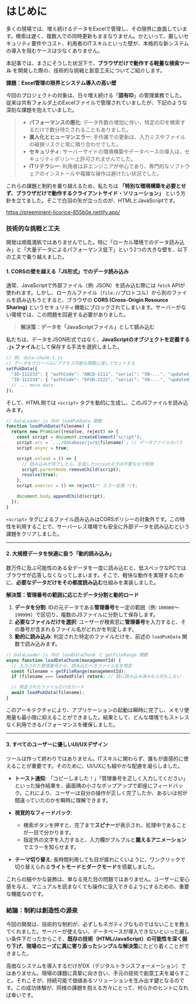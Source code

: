 # はじめに

多くの現場では、増え続けるデータをExcelで管理し、その限界に直面しています。検索は遅く、複数人での同時更新もままなりません。かといって、厳しいセキュリティ要件やコスト、利用者のITスキルといった壁が、本格的な新システムの導入を阻むケースは少なくありません。

本記事では、まさにそうした状況下で、**ブラウザだけで動作する軽量な検索ツール** を開発した際の、技術的な挑戦と創意工夫についてご紹介します。

**課題：Excel管理の限界とシステム導入の高い壁**

今回のプロジェクトの対象は、日々増え続ける「**固有ID**」の管理業務でした。従来は共有フォルダ上のExcelファイルで管理されていましたが、下記のような深刻な課題を抱えていました。

>* **パフォーマンスの悪化**: データ件数の増加に伴い、特定のIDを検索するだけで数分待たされることもありました。
>* **属人化とヒューマンエラー**: 手作業での更新は、入力ミスやファイルの破損リスクと常に隣り合わせでした。
>* **セキュリティ**: サーバーサイドの環境構築やデータベースの導入は、セキュリティポリシー上許可されませんでした。
>* **ITリテラシー**: 利用者は非エンジニアが中心であり、専門的なソフトウェアのインストールや複雑な操作は避けたい状況でした。

これらの課題と制約を乗り越えるため、私たちは **「特別な環境構築を必要とせず、ブラウザだけで動作するクライアントサイド・ソリューション」** という方針を立てました。そこで白羽の矢が立ったのが、HTMLとJavaScriptです。

https://preeminent-licorice-855b0e.netlify.app/

### 技術的な挑戦と工夫

開発は順風満帆ではありませんでした。特に「ローカル環境でのデータ読み込み」と「大量データによるパフォーマンス低下」という2つの大きな壁を、以下の工夫で乗り越えました。

#### 1\. CORSの壁を越える「JS形式」でのデータ読み込み

通常、JavaScriptで外部ファイル（例: JSON）を読み込む際には `fetch` APIが使われます。しかし、ローカルファイル（`file://`プロトコル）から別のファイルを読み込もうとすると、ブラウザの **CORS (Cross-Origin Resource Sharing)** というセキュリティ機能にブロックされてしまいます。サーバーがない環境では、この問題を回避する必要がありました。

>**解決策：データを「JavaScriptファイル」として読み込む**

私たちは、データをJSON形式ではなく、**JavaScriptのオブジェクトを定義する `.js` ファイル**として保存する手法を選択しました。

```javascript
// 例: data-chunk-1.js
// データをグローバルにアクセス可能な関数に渡してセットする
setPukData({
  "ID-112233": { "authCode": "ABCD-1111", "serial": "SN-...", "updated_at": "..." },
  "ID-112234": { "authCode": "EFGH-2222", "serial": "SN-...", "updated_at": "..." }
  // ... more data
});
```

そして、HTML側では `<script>` タグを動的に生成し、このJSファイルを読み込みます。

```javascript
// DataLoader.js 内の loadPukData 関数
function loadPukData(filename) {
  return new Promise((resolve, reject) => {
    const script = document.createElement("script");
    script.src = `.../database/js/${filename}`; // データファイルのパス
    script.async = true;

    script.onload = () => {
      // 読み込みが完了したら、生成したscriptタグは不要なので削除
      script.parentNode.removeChild(script);
      resolve(true);
    };
    script.onerror = () => reject(/* エラー処理 */);

    document.body.appendChild(script);
  });
}
```

`<script>` タグによるファイル読み込みはCORSポリシーの対象外です。この特性を利用することで、サーバーレス環境でも安全に外部データを読み込むという課題をクリアしました。

-----

#### 2\. 大規模データを快適に扱う「動的読み込み」

数万件に及ぶ可能性のある全データを一度に読み込むと、低スペックなPCではブラウザが応答しなくなってしまいます。そこで、軽快な動作を実現するために、**必要なデータだけをその都度読み込む**仕組みを実装しました。

**解決策：管理番号の範囲に応じたデータ分割と動的ロード**

1.  **データを分割**: IDの元データである**管理番号**を一定の範囲（例: `100000`〜`199999`）で区切り、複数のJSファイルに分割して保存します。
2.  **必要なファイルだけを選択**: ユーザーが検索窓に**管理番号**を入力すると、その番号が含まれるファイル名がどれかを判定します。
3.  **動的に読み込み**: 判定された特定のファイルだけを、前述の `loadPukData` 関数で読み込みます。

<!-- end list -->

```javascript
// DataLoader.js 内の loadDataChunk と getFileRange 関数
async function loadDataChunk(managementId) {
  // 入力された管理番号から、読み込むべきファイル名を特定
  const filename = getFileRange(managementId);
  if (filename === loadedFile) return; // 既に読み込み済みなら何もしない

  // 特定されたファイルだけをロード
  await loadPukData(filename);
}
```

このアーキテクチャにより、アプリケーションの起動は瞬時に完了し、メモリ使用量も最小限に抑えることができました。結果として、どんな環境でもストレスなく利用できるパフォーマンスを確保しました。

-----

#### 3\. すべてのユーザーに優しいUI/UXデザイン

ツールは作って終わりではありません。ITスキルに関わらず、誰もが直感的に使えることが重要です。そのために、UI/UXにも細やかな配慮を凝らしました。

  * **トースト通知**: 「コピーしました！」「管理番号を正しく入力してください」といった操作結果を、画面隅の小さなポップアップで即座にフィードバック。これにより、ユーザーは自分の操作が正しく完了したか、あるいは何が間違っていたのかを瞬時に理解できます。

  * **視覚的なフィードバック**:

      * 検索ボタンを押すと、完了まで**スピナー**が表示され、処理中であることが一目で分かります。
      * 指定外の文字を入力すると、入力欄がブルブルと**震えるアニメーション**でエラーを知らせます。

  * **テーマ切り替え**: 長時間利用しても目が疲れにくいように、ワンクリックで切り替えられる**ライトモードとダークモード**を搭載しました。

これらの細やかな装飾は、単なる見た目の問題ではありません。ユーザーに安心感を与え、マニュアルを読まなくても操作に没入できるようにするための、重要な機能なのです。

### 結論：制約は創造性の源泉

今回の開発は、技術的な制約が、必ずしもネガティブなものではないことを教えてくれました。サーバーが使えない、データベースが導入できないといった厳しい条件下だったからこそ、**既存の技術（HTML/JavaScript）の可能性を深く掘り下げ、現場のニーズに真に寄り添ったシンプルな解決策**にたどり着くことができました。

高価なシステムを導入するだけがDX（デジタルトランスフォーメーション）ではありません。現場の課題に真摯に向き合い、手元の技術で創意工夫を凝らすこと。それこそが、持続可能で価値あるソリューションを生み出す鍵となるのです。この成功体験が、同様の課題を抱える方々にとって、何らかのヒントになれば幸いです。